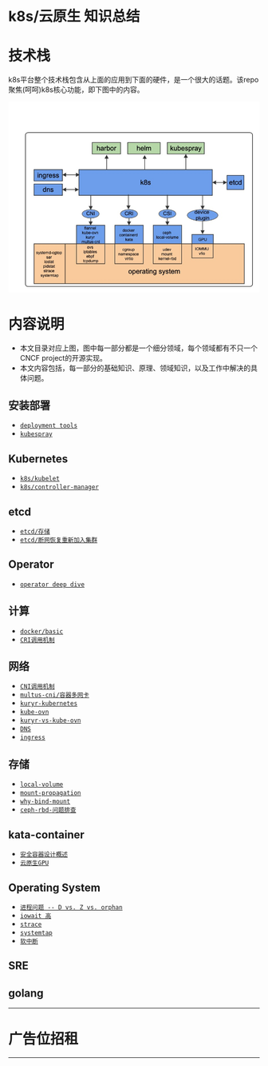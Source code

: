 # k8s/云原生 知识总结
	
# 技术栈

k8s平台整个技术栈包含从上面的应用到下面的硬件，是一个很大的话题。该repo聚焦(呵呵)k8s核心功能，即下图中的内容。

![k8s-stacks](pics/k8s-stacks.jpeg)

# 内容说明

- 本文目录对应上图，图中每一部分都是一个细分领域，每个领域都有不只一个CNCF project的开源实现。
- 本文内容包括，每一部分的基础知识、原理、领域知识，以及工作中解决的具体问题。

## 安装部署
- [`deployment tools`](cluster-lifecycle)
- [`kubespray`](cluster-lifecycle/kubespray)

## Kubernetes
- [`k8s/kubelet`](kubernetes/kubelet)
- [`k8s/controller-manager`](kubernetes/controller-manager)

## etcd
- [`etcd/存储`](etcd/storage)
- [`etcd/断网恢复重新加入集群`](etcd/rejoin)

## Operator
- [`operator deep dive`](operator.md)

## 计算
- [`docker/basic`](docker/basic)
- [`CRI调用机制`](ContainerRuntime.md)

## 网络
- [`CNI调用机制`](network/CNI.md)
- [`multus-cni/容器多网卡`](network/multiple-cni.md)
- [`kuryr-kubernetes`](network/kuryr.md)
- [`kube-ovn`](network/kube-ovn.md)
- [`kuryr-vs-kube-ovn`](network/cni-comparison.md)
- [`DNS`](network/DNS.md)
- [`ingress`](network/ingress.md)

## 存储
- [`local-volume`](storage/local-volume.md)
- [`mount-propagation`](storage/mount-propagation.md)
- [`why-bind-mount`](storage/bind-mount.md)
- [`ceph-rbd-问题排查`](storage/ceph-rbd.md)

## kata-container
- [`安全容器设计概述`](kata-container/ecr.md)
- [`云原生GPU`](kata-container/GPU.md)

## Operating System
- [`进程问题 -- D vs. Z vs. orphan`](operating-system/process.md)
- [`iowait 高`](operating-system/iowait.md)
- [`strace`](operating-system/strace.md)
- [`systemtap`](operating-system/systemtap.md)
- [`软中断`](operating-system/softirq.md)

## SRE

## golang

*********************************
# 广告位招租
*********************************